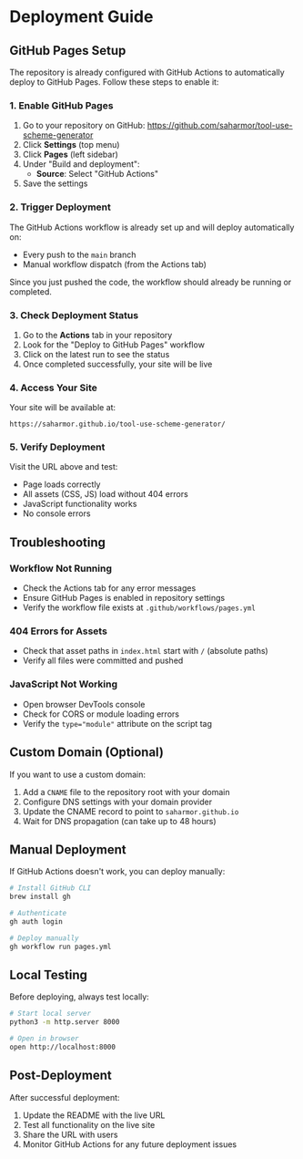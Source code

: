 # Deployment Guide

## GitHub Pages Setup

The repository is already configured with GitHub Actions to automatically deploy to GitHub Pages. Follow these steps to enable it:

### 1. Enable GitHub Pages

1. Go to your repository on GitHub: https://github.com/saharmor/tool-use-scheme-generator
2. Click **Settings** (top menu)
3. Click **Pages** (left sidebar)
4. Under "Build and deployment":
   - **Source**: Select "GitHub Actions"
5. Save the settings

### 2. Trigger Deployment

The GitHub Actions workflow is already set up and will deploy automatically on:
- Every push to the `main` branch
- Manual workflow dispatch (from the Actions tab)

Since you just pushed the code, the workflow should already be running or completed.

### 3. Check Deployment Status

1. Go to the **Actions** tab in your repository
2. Look for the "Deploy to GitHub Pages" workflow
3. Click on the latest run to see the status
4. Once completed successfully, your site will be live

### 4. Access Your Site

Your site will be available at:
```
https://saharmor.github.io/tool-use-scheme-generator/
```

### 5. Verify Deployment

Visit the URL above and test:
- Page loads correctly
- All assets (CSS, JS) load without 404 errors
- JavaScript functionality works
- No console errors

## Troubleshooting

### Workflow Not Running
- Check the Actions tab for any error messages
- Ensure GitHub Pages is enabled in repository settings
- Verify the workflow file exists at `.github/workflows/pages.yml`

### 404 Errors for Assets
- Check that asset paths in `index.html` start with `/` (absolute paths)
- Verify all files were committed and pushed

### JavaScript Not Working
- Open browser DevTools console
- Check for CORS or module loading errors
- Verify the `type="module"` attribute on the script tag

## Custom Domain (Optional)

If you want to use a custom domain:

1. Add a `CNAME` file to the repository root with your domain
2. Configure DNS settings with your domain provider
3. Update the CNAME record to point to `saharmor.github.io`
4. Wait for DNS propagation (can take up to 48 hours)

## Manual Deployment

If GitHub Actions doesn't work, you can deploy manually:

```bash
# Install GitHub CLI
brew install gh

# Authenticate
gh auth login

# Deploy manually
gh workflow run pages.yml
```

## Local Testing

Before deploying, always test locally:

```bash
# Start local server
python3 -m http.server 8000

# Open in browser
open http://localhost:8000
```

## Post-Deployment

After successful deployment:
1. Update the README with the live URL
2. Test all functionality on the live site
3. Share the URL with users
4. Monitor GitHub Actions for any future deployment issues

